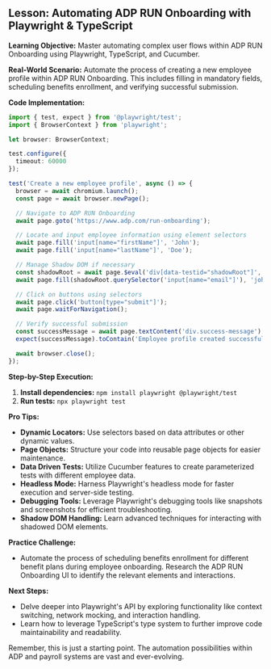## Lesson: Automating ADP RUN Onboarding with Playwright & TypeScript

**Learning Objective:** Master automating complex user flows within ADP RUN Onboarding using Playwright, TypeScript, and Cucumber. 

**Real-World Scenario:**  Automate the process of creating a new employee profile within ADP RUN Onboarding. This includes filling in mandatory fields, scheduling benefits enrollment, and verifying successful submission.

**Code Implementation:**

```typescript
import { test, expect } from '@playwright/test';
import { BrowserContext } from 'playwright';

let browser: BrowserContext;

test.configure({
  timeout: 60000 
});

test('Create a new employee profile', async () => {
  browser = await chromium.launch();
  const page = await browser.newPage();

  // Navigate to ADP RUN Onboarding
  await page.goto('https://www.adp.com/run-onboarding'); 

  // Locate and input employee information using element selectors
  await page.fill('input[name="firstName"]', 'John');
  await page.fill('input[name="lastName"]', 'Doe');

  // Manage Shadow DOM if necessary
  const shadowRoot = await page.$eval('div[data-testid="shadowRoot"]', (el) => el.shadowRoot);
  await page.fill(shadowRoot.querySelector('input[name="email"]'), 'john.doe@example.com');

  // Click on buttons using selectors
  await page.click('button[type="submit"]');
  await page.waitForNavigation();

  // Verify successful submission
  const successMessage = await page.textContent('div.success-message');
  expect(successMessage).toContain('Employee profile created successfully!');

  await browser.close();
});

```

**Step-by-Step Execution:**

1. **Install dependencies:** `npm install playwright @playwright/test`
2. **Run tests:** `npx playwright test`

**Pro Tips:**

* **Dynamic Locators:**  Use selectors based on data attributes or other dynamic values. 
* **Page Objects:** Structure your code into reusable page objects for easier maintenance.
* **Data Driven Tests:**  Utilize Cucumber features to create parameterized tests with different employee data.
* **Headless Mode:**  Harness Playwright's headless mode for faster execution and server-side testing.
* **Debugging Tools:** Leverage Playwright's debugging tools like snapshots and screenshots for efficient troubleshooting.
* **Shadow DOM Handling:** Learn advanced techniques for interacting with shadowed DOM elements.

**Practice Challenge:**

* Automate the process of scheduling benefits enrollment for different benefit plans during employee onboarding. Research the ADP RUN Onboarding UI to identify the relevant elements and interactions.

**Next Steps:**

* Delve deeper into Playwright's API by exploring functionality like context switching, network mocking, and interaction handling.
* Learn how to leverage TypeScript's type system to further improve code maintainability and readability.


Remember, this is just a starting point. The automation possibilities within ADP and payroll systems are vast and ever-evolving.  


